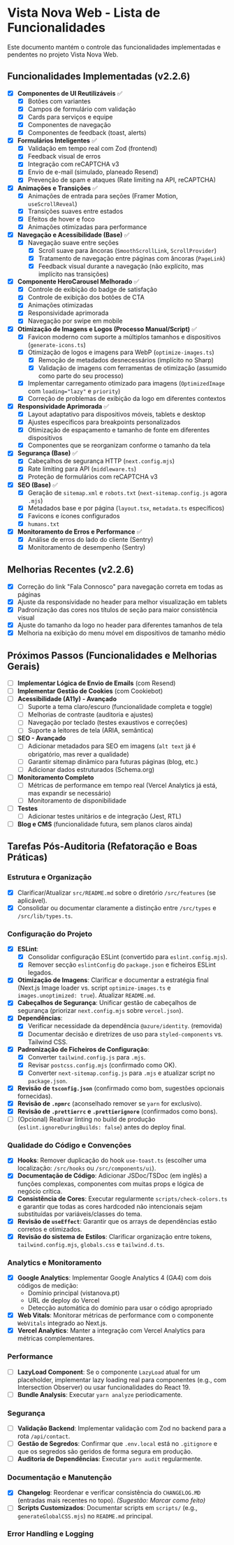 # Vista Nova Web - Lista de Funcionalidades

Este documento mantém o controle das funcionalidades implementadas e pendentes no projeto Vista Nova Web.

## Funcionalidades Implementadas (v2.2.6)

* [x] **Componentes de UI Reutilizáveis** ✅
  * [x] Botões com variantes
  * [x] Campos de formulário com validação
  * [x] Cards para serviços e equipe
  * [x] Componentes de navegação
  * [x] Componentes de feedback (toast, alerts)
* [x] **Formulários Inteligentes** ✅
  * [x] Validação em tempo real com Zod (frontend)
  * [x] Feedback visual de erros
  * [x] Integração com reCAPTCHA v3
  * [x] Envio de e-mail (simulado, planeado Resend)
  * [x] Prevenção de spam e ataques (Rate limiting na API, reCAPTCHA)
* [x] **Animações e Transições** ✅
  * [x] Animações de entrada para seções (Framer Motion, `useScrollReveal`)
  * [x] Transições suaves entre estados
  * [x] Efeitos de hover e foco
  * [x] Animações otimizadas para performance
* [x] **Navegação e Acessibilidade (Base)** ✅
  * [x] Navegação suave entre seções
    * [x] Scroll suave para âncoras (`SmoothScrollLink`, `ScrollProvider`)
    * [x] Tratamento de navegação entre páginas com âncoras (`PageLink`)
    * [x] Feedback visual durante a navegação (não explícito, mas implícito nas transições)
* [x] **Componente HeroCarousel Melhorado** ✅
  * [x] Controle de exibição do badge de satisfação
  * [x] Controle de exibição dos botões de CTA
  * [x] Animações otimizadas
  * [x] Responsividade aprimorada
  * [x] Navegação por swipe em mobile
* [x] **Otimização de Imagens e Logos (Processo Manual/Script)** ✅
  * [x] Favicon moderno com suporte a múltiplos tamanhos e dispositivos (`generate-icons.ts`)
  * [x] Otimização de logos e imagens para WebP (`optimize-images.ts`)
    * [x] Remoção de metadados desnecessários (implícito no Sharp)
    * [x] Validação de imagens com ferramentas de otimização (assumido como parte do seu processo)
  * [x] Implementar carregamento otimizado para imagens (`OptimizedImage` com `loading="lazy"` e `priority`)
  * [x] Correção de problemas de exibição da logo em diferentes contextos
* [x] **Responsividade Aprimorada** ✅
  * [x] Layout adaptativo para dispositivos móveis, tablets e desktop
  * [x] Ajustes específicos para breakpoints personalizados
  * [x] Otimização de espaçamento e tamanho de fonte em diferentes dispositivos
  * [x] Componentes que se reorganizam conforme o tamanho da tela
* [x] **Segurança (Base)** ✅
  * [x] Cabeçalhos de segurança HTTP (`next.config.mjs`)
  * [x] Rate limiting para API (`middleware.ts`)
  * [x] Proteção de formulários com reCAPTCHA v3
* [x] **SEO (Base)** ✅
  * [x] Geração de `sitemap.xml` e `robots.txt` (`next-sitemap.config.js` agora `.mjs`)
  * [x] Metadados base e por página (`layout.tsx`, `metadata.ts` específicos)
  * [x] Favicons e ícones configurados
  * [x] `humans.txt`
* [x] **Monitoramento de Erros e Performance** ✅
  * [x] Análise de erros do lado do cliente (Sentry)
  * [x] Monitoramento de desempenho (Sentry)

## Melhorias Recentes (v2.2.6)

* [x] Correção do link "Fala Connosco" para navegação correta em todas as páginas
* [x] Ajuste da responsividade no header para melhor visualização em tablets
* [x] Padronização das cores nos títulos de seção para maior consistência visual
* [x] Ajuste do tamanho da logo no header para diferentes tamanhos de tela
* [x] Melhoria na exibição do menu móvel em dispositivos de tamanho médio

## Próximos Passos (Funcionalidades e Melhorias Gerais)

* [ ] **Implementar Lógica de Envio de Emails** (com Resend)
* [ ] **Implementar Gestão de Cookies** (com Cookiebot)
* [ ] **Acessibilidade (A11y) - Avançado**
  * [ ] Suporte a tema claro/escuro (funcionalidade completa e toggle)
  * [ ] Melhorias de contraste (auditoria e ajustes)
  * [ ] Navegação por teclado (testes exaustivos e correções)
  * [ ] Suporte a leitores de tela (ARIA, semântica)
* [ ] **SEO - Avançado**
  * [ ] Adicionar metadados para SEO em imagens (`alt text` já é obrigatório, mas rever a qualidade)
  * [ ] Garantir sitemap dinâmico para futuras páginas (blog, etc.)
  * [ ] Adicionar dados estruturados (Schema.org)
* [ ] **Monitoramento Completo**
  * [ ] Métricas de performance em tempo real (Vercel Analytics já está, mas expandir se necessário)
  * [ ] Monitoramento de disponibilidade
* [ ] **Testes**
  * [ ] Adicionar testes unitários e de integração (Jest, RTL)
* [ ] **Blog e CMS** (funcionalidade futura, sem planos claros ainda)

## Tarefas Pós-Auditoria (Refatoração e Boas Práticas)

### Estrutura e Organização
* [x] Clarificar/Atualizar `src/README.md` sobre o diretório `/src/features` (se aplicável).
* [x] Consolidar ou documentar claramente a distinção entre `/src/types` e `/src/lib/types.ts`.

### Configuração do Projeto
* [x] **ESLint**:
  * [x] Consolidar configuração ESLint (convertido para `eslint.config.mjs`).
  * [x] Remover secção `eslintConfig` do `package.json` e ficheiros ESLint legados.
* [x] **Otimização de Imagens**: Clarificar e documentar a estratégia final (Next.js Image loader vs. script `optimize-images.ts` e `images.unoptimized: true`). Atualizar `README.md`.
* [x] **Cabeçalhos de Segurança**: Unificar gestão de cabeçalhos de segurança (priorizar `next.config.mjs` sobre `vercel.json`).
* [x] **Dependências**:
  * [x] Verificar necessidade da dependência `@azure/identity`. (removida)
  * [x] Documentar decisão e diretrizes de uso para `styled-components` vs. Tailwind CSS.
* [x] **Padronização de Ficheiros de Configuração**:
    * [x] Converter `tailwind.config.js` para `.mjs`.
    * [x] Revisar `postcss.config.mjs` (confirmado como OK).
    * [x] Converter `next-sitemap.config.js` para `.mjs` e atualizar script no `package.json`.
* [x] **Revisão de `tsconfig.json`** (confirmado como bom, sugestões opcionais fornecidas).
* [x] **Revisão de `.npmrc`** (aconselhado remover se `yarn` for exclusivo).
* [x] **Revisão de `.prettierrc` e `.prettierignore`** (confirmados como bons).
* [ ] (Opcional) Reativar linting no build de produção (`eslint.ignoreDuringBuilds: false`) antes do deploy final.

### Qualidade do Código e Convenções
* [x] **Hooks**: Remover duplicação do hook `use-toast.ts` (escolher uma localização: `/src/hooks` ou `/src/components/ui`).
* [x] **Documentação de Código**: Adicionar JSDoc/TSDoc (em inglês) a funções complexas, componentes com muitas props e lógica de negócio crítica.
* [x] **Consistência de Cores**: Executar regularmente `scripts/check-colors.ts` e garantir que todas as cores hardcoded não intencionais sejam substituídas por variáveis/classes do tema.
* [x] **Revisão de `useEffect`**: Garantir que os arrays de dependências estão corretos e otimizados.
* [x] **Revisão do sistema de Estilos**: Clarificar organização entre tokens, `tailwind.config.mjs`, `globals.css` e `tailwind.d.ts`.

### Analytics e Monitoramento
* [x] **Google Analytics**: Implementar Google Analytics 4 (GA4) com dois códigos de medição:
  * Domínio principal (vistanova.pt)
  * URL de deploy do Vercel
  * Detecção automática do domínio para usar o código apropriado
* [x] **Web Vitals**: Monitorar métricas de performance com o componente `WebVitals` integrado ao Next.js.
* [x] **Vercel Analytics**: Manter a integração com Vercel Analytics para métricas complementares.

### Performance
* [ ] **LazyLoad Component**: Se o componente `LazyLoad` atual for um placeholder, implementar lazy loading real para componentes (e.g., com Intersection Observer) ou usar funcionalidades do React 19.
* [ ] **Bundle Analysis**: Executar `yarn analyze` periodicamente.

### Segurança
* [ ] **Validação Backend**: Implementar validação com Zod no backend para a rota `/api/contact`.
* [ ] **Gestão de Segredos**: Confirmar que `.env.local` está no `.gitignore` e que os segredos são geridos de forma segura em produção.
* [ ] **Auditoria de Dependências**: Executar `yarn audit` regularmente.

### Documentação e Manutenção
* [x] **Changelog**: Reordenar e verificar consistência do `CHANGELOG.MD` (entradas mais recentes no topo). *(Sugestão: Marcar como feito)*
* [ ] **Scripts Customizados**: Documentar scripts em `scripts/` (e.g., `generateGlobalCSS.mjs`) no `README.md` principal.

### Error Handling e Logging
